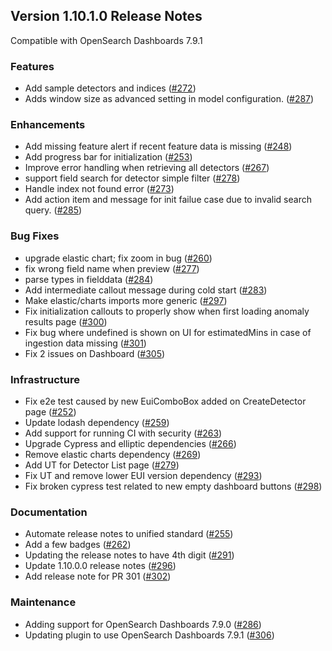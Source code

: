 ## Version 1.10.1.0 Release Notes

Compatible with OpenSearch Dashboards 7.9.1

### Features

- Add sample detectors and indices ([#272](https://github.com/opendistro-for-elasticsearch/anomaly-detection-kibana-plugin/pull/272))
- Adds window size as advanced setting in model configuration. ([#287](https://github.com/opendistro-for-elasticsearch/anomaly-detection-kibana-plugin/pull/287))

### Enhancements

- Add missing feature alert if recent feature data is missing ([#248](https://github.com/opendistro-for-elasticsearch/anomaly-detection-kibana-plugin/pull/248))
- Add progress bar for initialization ([#253](https://github.com/opendistro-for-elasticsearch/anomaly-detection-kibana-plugin/pull/253))
- Improve error handling when retrieving all detectors ([#267](https://github.com/opendistro-for-elasticsearch/anomaly-detection-kibana-plugin/pull/267))
- support field search for detector simple filter ([#278](https://github.com/opendistro-for-elasticsearch/anomaly-detection-kibana-plugin/pull/278))
- Handle index not found error ([#273](https://github.com/opendistro-for-elasticsearch/anomaly-detection-kibana-plugin/pull/273))
- Add action item and message for init failue case due to invalid search query. ([#285](https://github.com/opendistro-for-elasticsearch/anomaly-detection-kibana-plugin/pull/285))

### Bug Fixes

- upgrade elastic chart; fix zoom in bug ([#260](https://github.com/opendistro-for-elasticsearch/anomaly-detection-kibana-plugin/pull/260))
- fix wrong field name when preview ([#277](https://github.com/opendistro-for-elasticsearch/anomaly-detection-kibana-plugin/pull/277))
- parse types in fielddata ([#284](https://github.com/opendistro-for-elasticsearch/anomaly-detection-kibana-plugin/pull/284))
- Add intermediate callout message during cold start ([#283](https://github.com/opendistro-for-elasticsearch/anomaly-detection-kibana-plugin/pull/283))
- Make elastic/charts imports more generic ([#297](https://github.com/opendistro-for-elasticsearch/anomaly-detection-kibana-plugin/pull/297))
- Fix initialization callouts to properly show when first loading anomaly results page ([#300](https://github.com/opendistro-for-elasticsearch/anomaly-detection-kibana-plugin/pull/300))
- Fix bug where undefined is shown on UI for estimatedMins in case of ingestion data missing ([#301](https://github.com/opendistro-for-elasticsearch/anomaly-detection-kibana-plugin/pull/301))
- Fix 2 issues on Dashboard ([#305](https://github.com/opendistro-for-elasticsearch/anomaly-detection-kibana-plugin/pull/305))

### Infrastructure

- Fix e2e test caused by new EuiComboBox added on CreateDetector page ([#252](https://github.com/opendistro-for-elasticsearch/anomaly-detection-kibana-plugin/pull/252))
- Update lodash dependency ([#259](https://github.com/opendistro-for-elasticsearch/anomaly-detection-kibana-plugin/pull/259))
- Add support for running CI with security ([#263](https://github.com/opendistro-for-elasticsearch/anomaly-detection-kibana-plugin/pull/263))
- Upgrade Cypress and elliptic dependencies ([#266](https://github.com/opendistro-for-elasticsearch/anomaly-detection-kibana-plugin/pull/266))
- Remove elastic charts dependency ([#269](https://github.com/opendistro-for-elasticsearch/anomaly-detection-kibana-plugin/pull/269))
- Add UT for Detector List page ([#279](https://github.com/opendistro-for-elasticsearch/anomaly-detection-kibana-plugin/pull/279))
- Fix UT and remove lower EUI version dependency ([#293](https://github.com/opendistro-for-elasticsearch/anomaly-detection-kibana-plugin/pull/293))
- Fix broken cypress test related to new empty dashboard buttons ([#298](https://github.com/opendistro-for-elasticsearch/anomaly-detection-kibana-plugin/pull/298))

### Documentation

- Automate release notes to unified standard ([#255](https://github.com/opendistro-for-elasticsearch/anomaly-detection-kibana-plugin/pull/255))
- Add a few badges ([#262](https://github.com/opendistro-for-elasticsearch/anomaly-detection-kibana-plugin/pull/262))
- Updating the release notes to have 4th digit ([#291](https://github.com/opendistro-for-elasticsearch/anomaly-detection-kibana-plugin/pull/291))
- Update 1.10.0.0 release notes ([#296](https://github.com/opendistro-for-elasticsearch/anomaly-detection-kibana-plugin/pull/296))
- Add release note for PR 301 ([#302](https://github.com/opendistro-for-elasticsearch/anomaly-detection-kibana-plugin/pull/302))

### Maintenance

- Adding support for OpenSearch Dashboards 7.9.0 ([#286](https://github.com/opendistro-for-elasticsearch/anomaly-detection-kibana-plugin/pull/286))
- Updating plugin to use OpenSearch Dashboards 7.9.1 ([#306](https://github.com/opendistro-for-elasticsearch/anomaly-detection-kibana-plugin/pull/306))
